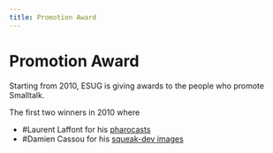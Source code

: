 ```yaml
---
title: Promotion Award
---
```


# Promotion Award

Starting from 2010, ESUG is giving awards to the people who promote Smalltalk.

The first two winners in 2010 where
- #Laurent Laffont for his [pharocasts](http://www.pharocasts.com/)
- #Damien Cassou for his [squeak-dev images](http://damiencassou.seasidehosting.st/Smalltalk)
